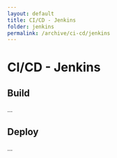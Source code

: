 ```yaml
---
layout: default
title: CI/CD - Jenkins
folder: jenkins
permalink: /archive/ci-cd/jenkins
---
```


# CI/CD - Jenkins

## Build
...

## Deploy
...